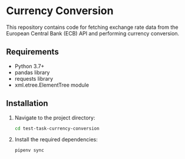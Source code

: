 # Currency Conversion

This repository contains code for fetching exchange rate data from the European Central Bank (ECB) API and performing currency conversion.

## Requirements

- Python 3.7+
- pandas library
- requests library
- xml.etree.ElementTree module

## Installation

1. Navigate to the project directory:

   ```bash
   cd test-task-currency-conversion

2. Install the required dependencies:

   ```bash
   pipenv sync
   ```
